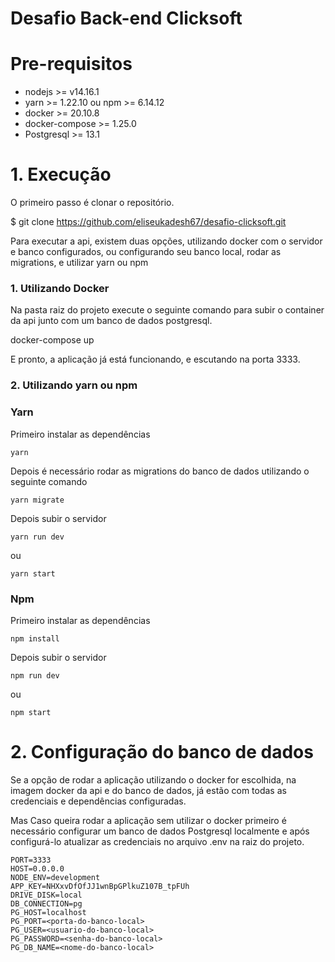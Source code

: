# Desafio Back-end Clicksoft
 
# Pre-requisitos
 
- nodejs >= v14.16.1
- yarn >= 1.22.10 ou npm >= 6.14.12
- docker >= 20.10.8
- docker-compose >= 1.25.0
- Postgresql >= 13.1
 
# 1. Execução
 
O primeiro passo é clonar o repositório.
 
   $ git clone https://github.com/eliseukadesh67/desafio-clicksoft.git
 
 
Para executar a api, existem duas opções, utilizando docker com o servidor e banco configurados, ou configurando seu banco local, rodar as migrations, e utilizar yarn ou npm
 
### 1. Utilizando Docker
 
Na pasta raiz do projeto execute o seguinte comando para subir o container da api junto com um banco de dados postgresql.
 
   docker-compose up
 
E pronto, a aplicação já está funcionando, e escutando na porta 3333.
 
### 2. Utilizando yarn ou npm
 
### Yarn
 
Primeiro instalar as dependências
 
    yarn
 
Depois é necessário rodar as migrations do banco de dados utilizando o seguinte comando
 
    yarn migrate
 
Depois subir o servidor
 
    yarn run dev
 
ou
 
    yarn start
 
### Npm
 
 
Primeiro instalar as dependências
 
    npm install
 
Depois subir o servidor
 
    npm run dev
ou
 
    npm start
 
# 2. Configuração do banco de dados
 
Se a opção de rodar a aplicação utilizando o docker for escolhida, na imagem docker da api e do banco de dados, já estão com todas as credenciais e dependências configuradas.
 
Mas Caso queira rodar a aplicação sem utilizar o docker primeiro é necessário configurar um banco de dados Postgresql localmente e após configurá-lo atualizar as credenciais no arquivo .env na raiz do projeto.
 
    PORT=3333
    HOST=0.0.0.0
    NODE_ENV=development
    APP_KEY=NHXxvDfOfJJ1wnBpGPlkuZ107B_tpFUh
    DRIVE_DISK=local
    DB_CONNECTION=pg
    PG_HOST=localhost
    PG_PORT=<porta-do-banco-local>
    PG_USER=<usuario-do-banco-local>
    PG_PASSWORD=<senha-do-banco-local>
    PG_DB_NAME=<nome-do-banco-local>

